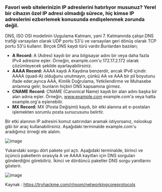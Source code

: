 ### Favori web sitelerinizin IP adreslerini hatırlıyor musunuz? Yerel bir cihazın özel IP adresi olmadığı sürece, hiç kimse IP adreslerini ezberlemek konusunda endişelenmek zorunda değil.

DNS, ISO OSI modelinin Uygulama Katmanı, yani 7. Katmanında çalışır.DNS trafiği varsayılan olarak UDP portu 53'ü ve varsayılan geri dönüş olarak TCP portu 53'ü kullanır. Birçok DNS kaydı türü vardır.Bunlardan bazıları;

* **A Record:** A (Adres) kaydı bir ana bilgisayar adını bir veya daha fazla IPv4 adresine eşler. Örneğin, example.com'u 172.17.2.172 olarak çözümleyecek şekilde ayarlayabilirsiniz.
* **AAAA Record:** AAAA kaydı A Kaydına benzerdir, ancak IPv6 içindir. AAAA (quad-A) olduğunu unutmayın, çünkü AA ve AAA bir pil boyutunu ifade eder;ayrıca AAA, Kimlik Doğrulama, Yetkilendirme ve Muhasebe anlamına gelir; bunların hiçbiri DNS kapsamına girmez.
* **CNAME Record:** CNAME (Canonical Name) kaydı bir alan adını başka bir alan adına eşler. Örneğin, www.example.com example.com'a veya hatta example.org'a eşlenebilir.
* **MX Record:** MX (Posta Değişimi) kaydı, bir etki alanına ait e-postaları işlemekten sorumlu posta sunucusunu belirtir.

Bir etki alanının IP adresini komut satırından aramak istiyorsanız, nslookup gibi bir araç kullanabilirsiniz. Aşağıdaki terminalde example.com'u aradığımız örneği ele alalım.

![image](https://github.com/user-attachments/assets/040158af-7542-480e-b75c-efbaca7c9a31)

Yukarıdaki sorgu dört pakete yol açtı. Aşağıdaki terminalde, birinci ve üçüncü paketlerin sırasıyla A ve AAAA kayıtları için DNS sorguları gönderdiğini görebiliriz. İkinci ve dördüncü paketler DNS sorgu yanıtlarını gösterir.

![image](https://github.com/user-attachments/assets/05b2b122-1ce3-4f5c-82c8-a7fa29b7afae)


Kaynak : https://tryhackme.com/r/room/networkingcoreprotocols
